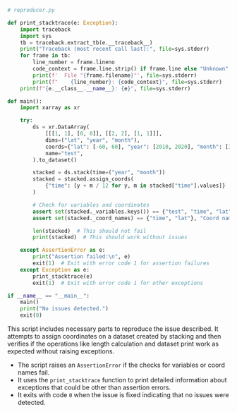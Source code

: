 ```python
# reproducer.py

def print_stacktrace(e: Exception):
    import traceback
    import sys
    tb = traceback.extract_tb(e.__traceback__)
    print("Traceback (most recent call last):", file=sys.stderr)
    for frame in tb:
        line_number = frame.lineno
        code_context = frame.line.strip() if frame.line else "Unknown"
        print(f'  File "{frame.filename}"', file=sys.stderr)
        print(f"    {line_number}: {code_context}", file=sys.stderr)
    print(f"{e.__class__.__name__}: {e}", file=sys.stderr)

def main():
    import xarray as xr

    try:
        ds = xr.DataArray(
            [[[1, 1], [0, 0]], [[2, 2], [1, 1]]],
            dims=("lat", "year", "month"),
            coords={"lat": [-60, 60], "year": [2010, 2020], "month": [3, 6]},
            name="test",
        ).to_dataset()

        stacked = ds.stack(time=("year", "month"))
        stacked = stacked.assign_coords(
            {"time": [y + m / 12 for y, m in stacked["time"].values]}
        )

        # Check for variables and coordinates
        assert set(stacked._variables.keys()) == {"test", "time", "lat"}, "Variables mismatch"
        assert set(stacked._coord_names) == {"time", "lat"}, "Coord names mismatch"

        len(stacked)  # This should not fail
        print(stacked)  # This should work without issues

    except AssertionError as e:
        print("Assertion failed:\n", e)
        exit(1)  # Exit with error code 1 for assertion failures
    except Exception as e:
        print_stacktrace(e)
        exit(1)  # Exit with error code 1 for other exceptions

if __name__ == "__main__":
    main()
    print("No issues detected.")
    exit(0)
```

This script includes necessary parts to reproduce the issue described. It attempts to assign coordinates on a dataset created by stacking and then verifies if the operations like length calculation and dataset print work as expected without raising exceptions.

- The script raises an `AssertionError` if the checks for variables or coord names fail.
- It uses the `print_stacktrace` function to print detailed information about exceptions that could be other than assertion errors.
- It exits with code `0` when the issue is fixed indicating that no issues were detected.